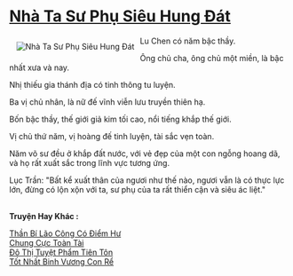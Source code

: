 <a href="https://truyenwiki.net/nha-ta-su-phu-sieu-hung-dat.35844/" title="Nhà Ta Sư Phụ Siêu Hung Đát"><h1>Nhà Ta Sư Phụ Siêu Hung Đát</h1></a><div style="display:table"><img align="right" style="float: left; padding: 10px;" src="https://truyenwiki.net/a/img/str/src/35844.jpg" alt="Nhà Ta Sư Phụ Siêu Hung Đát">Lu Chen có năm bậc thầy.<p></p> Ông chủ cha, ông chủ một miền, là bậc nhất xưa và nay.<p></p> Nhị thiếu gia thánh địa có tinh thông tu luyện.<p></p> Ba vị chủ nhân, là nữ đế vĩnh viễn lưu truyền thiên hạ.<p></p> Bốn bậc thầy, thế giới giả kim tối cao, nổi tiếng khắp thế giới.<p></p> Vị chủ thứ năm, vị hoàng đế tinh luyện, tài sắc vẹn toàn.<p></p> Năm võ sư đều ở khắp đất nước, với vẻ đẹp của một con ngỗng hoang dã, và họ rất xuất sắc trong lĩnh vực tương ứng.<p></p> Lục Trần: "Bất kể xuất thân của ngươi như thế nào, ngươi vẫn là có thực lực lớn, đừng có lộn xộn với ta, sư phụ của ta rất thiển cận và siêu ác liệt."</div><p><br><b>Truyện Hay Khác :</b></p><a href="https://truyenwiki.net/than-bi-lao-cong-co-diem-hu.36212/" alt="Thần Bí Lão Công Có Điểm Hư">Thần Bí Lão Công Có Điểm Hư</a><br/><a href="https://github.com/nownovels/wikidich/tree/master/truyenhay/36377" alt="Chung Cực Toàn Tài">Chung Cực Toàn Tài</a><br/><a href="https://github.com/nownovels/wikidich/tree/master/truyenhay/35580" alt="Đô Thị Tuyệt Phẩm Tiên Tôn">Đô Thị Tuyệt Phẩm Tiên Tôn</a><br/><a href="https://github.com/nownovels/wikidich/tree/master/truyenhay/35288" alt="Tốt Nhất Binh Vương Con Rể">Tốt Nhất Binh Vương Con Rể</a><br/>